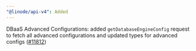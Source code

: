```yaml
---
"@linode/api-v4": Added
---
```


DBaaS Advanced Configurations: added `getDatabaseEngineConfig` request to fetch all advanced configurations and updated types for advanced configs ([#11812](https://github.com/linode/manager/pull/11812))

